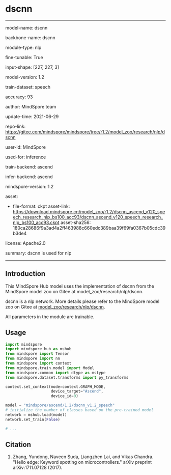 # dscnn

---

model-name: dscnn

backbone-name: dscnn

module-type: nlp

fine-tunable: True

input-shape: [227, 227, 3]

model-version: 1.2

train-dataset: speech

accuracy: 93

author: MindSpore team

update-time: 2021-06-29

repo-link: <https://gitee.com/mindspore/mindspore/tree/r1.2/model_zoo/research/nlp/dscnn>

user-id: MindSpore

used-for: inference

train-backend: ascend

infer-backend: ascend

mindspore-version: 1.2

asset:

-
    file-format: ckpt
    asset-link: <https://download.mindspore.cn/model_zoo/r1.2/dscnn_ascend_v120_speech_research_nlp_bs100_acc93/dscnn_ascend_v120_speech_research_nlp_bs100_acc93.ckpt>
    asset-sha256: 180ca28686f9a3ad4a2ff463988c660edc389baa39f69fa0367b05cdc39b3de4

license: Apache2.0

summary: dscnn is used for nlp

---

## Introduction

This MindSpore Hub model uses the implementation of dscnn from the MindSpore model zoo on Gitee at model_zoo/research/nlp/dscnn.

dscnn is a nlp network. More details please refer to the MindSpore model zoo on Gitee at [model_zoo/research/nlp/dscnn](https://gitee.com/mindspore/mindspore/blob/r1.2/model_zoo/research/nlp/dscnn/README.md).

All parameters in the module are trainable.

## Usage

```python
import mindspore
import mindspore_hub as mshub
from mindspore import Tensor
from mindspore import nn
from mindspore import context
from mindspore.train.model import Model
from mindspore.common import dtype as mstype
from mindspore.dataset.transforms import py_transforms

context.set_context(mode=context.GRAPH_MODE,
                    device_target="Ascend",
                    device_id=0)

model = "mindspore/ascend/1.2/dscnn_v1.2_speech"
# initialize the number of classes based on the pre-trained model
network = mshub.load(model)
network.set_train(False)

# ...
```

## Citation

1. Zhang, Yundong, Naveen Suda, Liangzhen Lai, and Vikas Chandra. "Hello edge: Keyword spotting on microcontrollers." arXiv preprint arXiv:1711.07128 (2017).
